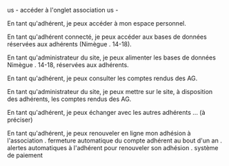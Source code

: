 us - accéder à l'onglet association
us - 


En tant qu'adhérent, je peux accéder à mon espace personnel.

En tant qu'adhérent connecté, je peux accéder aux bases de données réservées aux adhérents (Nimègue . 14-18).

En tant qu'administrateur du site, je peux alimenter les bases de données Nimègue . 14-18, réservées aux adhérents.

En tant qu'adhérent, je peux consulter les comptes rendus des AG.

En tant qu'administrateur du site, je peux mettre sur le site, à disposition des adhérents, les comptes rendus des AG.

En tant qu'adhérent, je peux échanger avec les autres adhérents ... (à préciser)

En tant qu'adhérent, je peux renouveler en ligne mon adhésion à l'association
	. fermeture automatique du compte adhérent au bout d'un an
	. alertes automatiques à l'adhérent pour renouveler son adhésion
	. système de paiement
	


